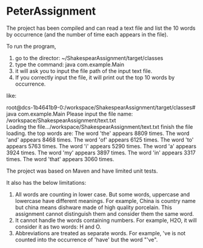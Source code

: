 # PeterAssignment

The project has been compiled and can read a text file and list the 10 words by occurrence (and the number of time each appears in the file).

To run the program, 
1. go to the director: ~/ShakespearAssignment/target/classes
2. type the command: java com.example.Main
3. it will ask you to input the file path of the input text file.
4. If you correctly input the file, it will print out the top 10 words by occurrence.

like:

root@dcs-1b4641b9-0:/workspace/ShakespearAssignment/target/classes# java com.example.Main
Please input the file name: 
/workspace/ShakespearAssignment/text.txt                     
Loading the file.../workspace/ShakespearAssignment/text.txt
finish the file loading.
 the top words are: 
The word 'the' appears 8809 times.
The word 'and' appears 8468 times.
The word 'of' appears 6125 times.
The word 'to' appears 5763 times.
The word 'i' appears 5290 times.
The word 'a' appears 3924 times.
The word 'my' appears 3897 times.
The word 'in' appears 3317 times.
The word 'that' appears 3060 times.

The project was based on Maven and have limited unit tests.

It also has the below limitations:
1. All words are counting in lower case.  But some words, uppercase and lowercase have different meanings.  For example, China is country name but china means dishware made of high quality porcelain.  This assignment cannot distinguish them and consider them the same word.
2. It cannot handle the words containing numbers.  For example, H2O, it will consider it as two words: H and O.
3. Abbreviations are treated as separate words.  For example, 've is not counted into the occurrence of 'have' but the word "'ve".

